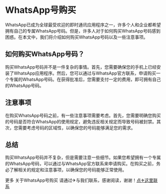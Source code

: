 # WhatsApp号购买

WhatsApp已成为全球最受欢迎的即时通讯应用程序之一，许多个人和企业都希望拥有自己的专属WhatsApp号码。但是，许多人对于如何购买WhatsApp号码感到困惑。在本文中，我们将介绍如何购买WhatsApp号码以及一些注意事项。

## 如何购买WhatsApp号码？

购买WhatsApp号码并不是一件复杂的事情。首先，您需要确保您的手机上已经安装了WhatsApp应用程序。然后，您可以通过与WhatsApp官方联系，申请购买一个专属的WhatsApp号码。在获得批准后，您需要支付一定的费用，即可拥有自己的WhatsApp号码。

## 注意事项

在购买WhatsApp号码之前，有一些注意事项需要考虑。首先，您需要明确您购买的号码是否符合WhatsApp的使用规定，避免违反相关规定而导致号码被封禁。其次，您需要考虑号码的区域性，以确保您的号码能够满足您的需求。

## 总结

购买WhatsApp号码并不复杂，但是需要注意一些细节。如果您希望拥有一个专属的WhatsApp号码，可以通过与WhatsApp官方联系来申请购买。在购买之前，务必了解相关的规定和注意事项，以确保您的号码能够正常使用。

更多 关于WhatsApp号购买 请通过✈与我们联系，感谢阅读，谢谢！[点✈这里联系](https://111.k02.cc)